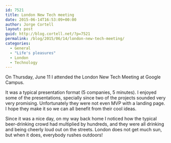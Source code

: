 ```yaml
---
id: 7521
title: London New Tech meeting
date: 2015-06-14T16:53:09+00:00
author: Jorge Cortell
layout: post
guid: http://blog.cortell.net/?p=7521
permalink: /blog/2015/06/14/london-new-tech-meeting/
categories:
  - General
  - "Life's pleasures"
  - London
  - Technology
---
```

On Thursday, June 11 I attended the London New Tech Meeting at Google Campus.

It was a typical presentation format (5 companies, 5 minutes). I enjoyed some of the presentations, specially since two of the projects sounded very very promising. Unfortunately they were not even MVP with a landing page. I hope they make it so we can all benefit from their cool ideas. 

Since it was a nice day, on my way back home I noticed how the typical beer-drinking crowd had multiplied by hundreds, and they were all drinking and being cheerly loud out on the streets. London does not get much sun, but when it does, everybody rushes outdoors!